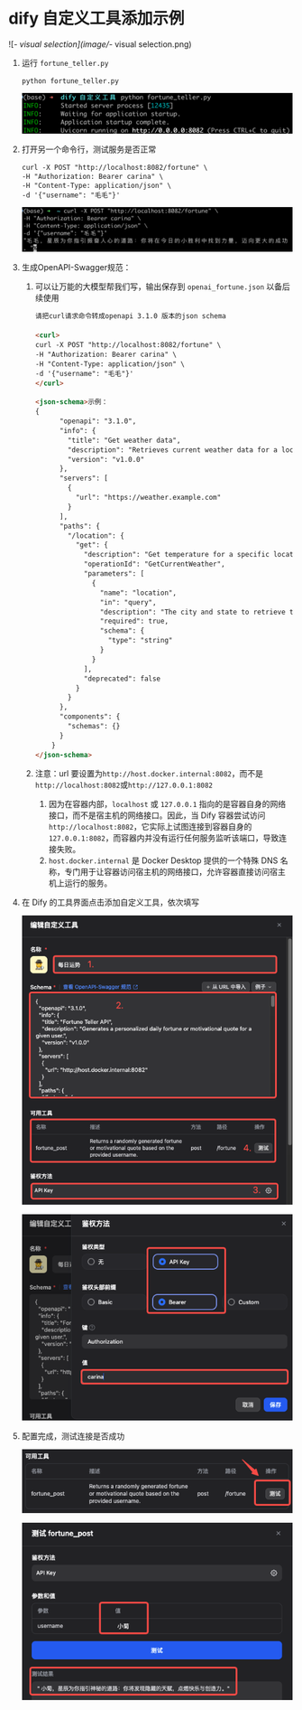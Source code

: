 # dify 自定义工具添加示例

![_- visual selection](image/_- visual selection.png)

1. 运行 `fortune_teller.py`

   ```
   python fortune_teller.py
   ```

   ![image-20250626213755525](image/image-20250626213755525.png)

2. 打开另一个命令行，测试服务是否正常

   ```
   curl -X POST "http://localhost:8082/fortune" \
   -H "Authorization: Bearer carina" \
   -H "Content-Type: application/json" \
   -d '{"username": "毛毛"}'
   ```

   ![image-20250626215118472](image/image-20250626215118472.png)

3. 生成OpenAPI-Swagger规范：

   1. 可以让万能的大模型帮我们写，输出保存到 `openai_fortune.json` 以备后续使用

      ```markdown
      请把curl请求命令转成openapi 3.1.0 版本的json schema
      
      <curl>
      curl -X POST "http://localhost:8082/fortune" \
      -H "Authorization: Bearer carina" \
      -H "Content-Type: application/json" \
      -d '{"username": "毛毛"}'
      </curl>
      
      <json-schema>示例：
      {
            "openapi": "3.1.0",
            "info": {
              "title": "Get weather data",
              "description": "Retrieves current weather data for a location.",
              "version": "v1.0.0"
            },
            "servers": [
              {
                "url": "https://weather.example.com"
              }
            ],
            "paths": {
              "/location": {
                "get": {
                  "description": "Get temperature for a specific location",
                  "operationId": "GetCurrentWeather",
                  "parameters": [
                    {
                      "name": "location",
                      "in": "query",
                      "description": "The city and state to retrieve the weather for",
                      "required": true,
                      "schema": {
                        "type": "string"
                      }
                    }
                  ],
                  "deprecated": false
                }
              }
            },
            "components": {
              "schemas": {}
            }
          }
      </json-schema>
      ```

   2. 注意：url 要设置为`http://host.docker.internal:8082`，而不是`http://localhost:8082`或``http://127.0.0.1:8082``

      1. 因为在容器内部，`localhost` 或 `127.0.0.1` 指向的是容器自身的网络接口，而不是宿主机的网络接口。因此，当 Dify 容器尝试访问 `http://localhost:8082`，它实际上试图连接到容器自身的 `127.0.0.1:8082`，而容器内并没有运行任何服务监听该端口，导致连接失败。
      2. `host.docker.internal` 是 Docker Desktop 提供的一个特殊 DNS 名称，专门用于让容器访问宿主机的网络接口，允许容器直接访问宿主机上运行的服务。

4. 在 Dify 的工具界面点击添加自定义工具，依次填写

   ![image-20250626214749252](image/image-20250626214749252.png)

   ![image-20250626214823760](image/image-20250626214823760.png)

5. 配置完成，测试连接是否成功

   ![image-20250626214905270](image/image-20250626214905270.png)

   ![image-20250626215001626](image/image-20250626215001626.png)
